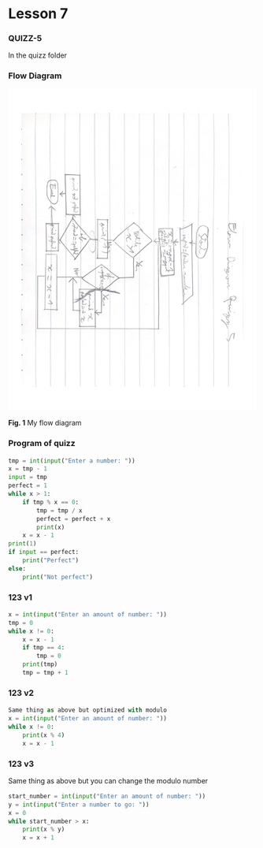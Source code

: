 # Lesson 7
### QUIZZ-5
In the quizz folder
### Flow Diagram
![](../../Images/Lesson-7_Flow-Diagram.jpg)

 **Fig. 1** My flow diagram
### Program of quizz
```.py
tmp = int(input("Enter a number: "))
x = tmp - 1
input = tmp
perfect = 1
while x > 1:
    if tmp % x == 0:
        tmp = tmp / x
        perfect = perfect + x
        print(x)
    x = x - 1
print(1)
if input == perfect:
    print("Perfect")
else:
    print("Not perfect")
```
### 123 v1
```.py
x = int(input("Enter an amount of number: "))
tmp = 0
while x != 0:
    x = x - 1
    if tmp == 4:
        tmp = 0
    print(tmp)
    tmp = tmp + 1

```
### 123 v2
```.py
Same thing as above but optimized with modulo
x = int(input("Enter an amount of number: "))
while x != 0:
    print(x % 4)
    x = x - 1

```
### 123 v3
Same thing as above but you can change the modulo number
```.py
start_number = int(input("Enter an amount of number: "))
y = int(input("Enter a number to go: "))
x = 0
while start_number > x:
    print(x % y)
    x = x + 1
```
